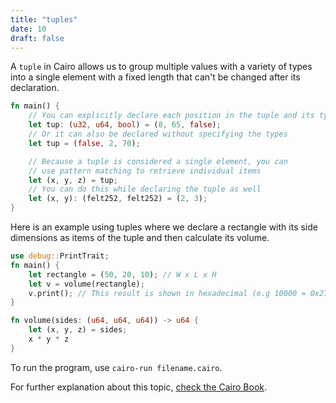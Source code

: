 ```yaml
---
title: "tuples"
date: 10
draft: false
---
```


A `tuple` in Cairo allows us to group multiple values with a variety of types into a single element with a fixed length that can't be changed after its declaration.

```rust {.codebox}
fn main() {
    // You can explicitly declare each position in the tuple and its type
    let tup: (u32, u64, bool) = (8, 65, false);
    // Or it can also be declared without specifying the types
    let tup = (false, 2, 70);

    // Because a tuple is considered a single element, you can
    // use pattern matching to retrieve individual items
    let (x, y, z) = tup; 
    // You can do this while declaring the tuple as well
    let (x, y): (felt252, felt252) = (2, 3);
}
```

Here is an example using tuples where we declare a rectangle with its side dimensions as items of the tuple and then calculate its volume.

```rust {.codebox}
use debug::PrintTrait;
fn main() {
    let rectangle = (50, 20, 10); // W x L x H
    let v = volume(rectangle);
    v.print(); // This result is shown in hexadecimal (e.g 10000 = 0x2710)
}

fn volume(sides: (u64, u64, u64)) -> u64 {
    let (x, y, z) = sides;
    x * y * z
}
```
To run the program, use `cairo-run filename.cairo`.

For further explanation about this topic, [check the Cairo Book](https://cairo-book.github.io/ch02-02-data-types.html?highlight=tuple#the-tuple-type).
